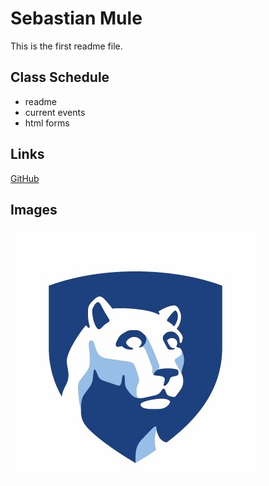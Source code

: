 # Sebastian Mule

This is the first readme file.

## Class Schedule
* readme
* current events
* html forms

## Links
[GitHub](https://github.com/SebastianM1127/index_html_forms_lab)

## Images
![Picture](bTF2V7Tn_400x400.jpg)
